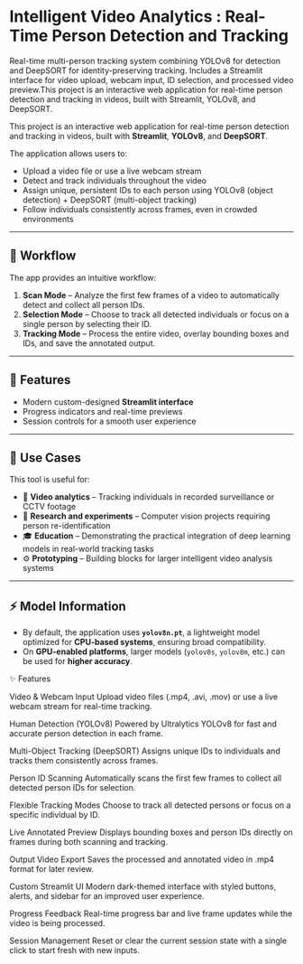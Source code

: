 # Intelligent Video Analytics : Real-Time Person Detection and Tracking
Real-time multi-person tracking system combining YOLOv8 for detection and DeepSORT for identity-preserving tracking. Includes a Streamlit interface for video upload, webcam input, ID selection, and processed video preview.This project is an interactive web application for real-time person detection and tracking in videos, built with Streamlit, YOLOv8, and DeepSORT.

This project is an interactive web application for real-time person detection and tracking in videos, built with **Streamlit**, **YOLOv8**, and **DeepSORT**.

The application allows users to:
- Upload a video file or use a live webcam stream  
- Detect and track individuals throughout the video  
- Assign unique, persistent IDs to each person using YOLOv8 (object detection) + DeepSORT (multi-object tracking)  
- Follow individuals consistently across frames, even in crowded environments  

---

## 🚀 Workflow

The app provides an intuitive workflow:

1. **Scan Mode** – Analyze the first few frames of a video to automatically detect and collect all person IDs.  
2. **Selection Mode** – Choose to track all detected individuals or focus on a single person by selecting their ID.  
3. **Tracking Mode** – Process the entire video, overlay bounding boxes and IDs, and save the annotated output.  

---

## 🎨 Features

- Modern custom-designed **Streamlit interface**  
- Progress indicators and real-time previews  
- Session controls for a smooth user experience  

---

## 🔧 Use Cases

This tool is useful for:

- 🎥 **Video analytics** – Tracking individuals in recorded surveillance or CCTV footage  
- 🧪 **Research and experiments** – Computer vision projects requiring person re-identification  
- 🎓 **Education** – Demonstrating the practical integration of deep learning models in real-world tracking tasks  
- ⚙️ **Prototyping** – Building blocks for larger intelligent video analysis systems  

---

## ⚡ Model Information

- By default, the application uses **`yolov8n.pt`**, a lightweight model optimized for **CPU-based systems**, ensuring broad compatibility.  
- On **GPU-enabled platforms**, larger models (`yolov8s`, `yolov8m`, etc.) can be used for **higher accuracy**.  


✨ Features

Video & Webcam Input
Upload video files (.mp4, .avi, .mov) or use a live webcam stream for real-time tracking.

Human Detection (YOLOv8)
Powered by Ultralytics YOLOv8 for fast and accurate person detection in each frame.

Multi-Object Tracking (DeepSORT)
Assigns unique IDs to individuals and tracks them consistently across frames.

Person ID Scanning
Automatically scans the first few frames to collect all detected person IDs for selection.

Flexible Tracking Modes
Choose to track all detected persons or focus on a specific individual by ID.

Live Annotated Preview
Displays bounding boxes and person IDs directly on frames during both scanning and tracking.

Output Video Export
Saves the processed and annotated video in .mp4 format for later review.

Custom Streamlit UI
Modern dark-themed interface with styled buttons, alerts, and sidebar for an improved user experience.

Progress Feedback
Real-time progress bar and live frame updates while the video is being processed.

Session Management
Reset or clear the current session state with a single click to start fresh with new inputs.
